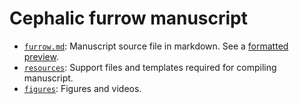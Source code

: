# Cephalic furrow manuscript

- [`furrow.md`](furrow.md): Manuscript source file in markdown. See a [formatted preview](https://htmlpreview.github.io/?https://github.com/bruvellu/cephalic-furrow/blob/main/3-text/furrow.html).
- [`resources`](resources): Support files and templates required for compiling manuscript.
- [`figures`](figures): Figures and videos.
